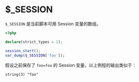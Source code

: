 # $_SESSION

`$_SESSION` 是当前脚本可用 Session 变量的数组。

```php
<?php

declare(strict_types = 1);

session_start();
var_dump($_SESSION['foo']);

```

假设之前保存了 `foo=foo` 的 Session 变量，以上例程的输出类似于：

```
string(3) "foo"
```

